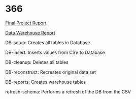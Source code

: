 # 366

[Final Project Report](https://github.com/jamiecorr/366/blob/master/Final_Report.pdf)

[Data Warehouse Report](https://github.com/jamiecorr/366/blob/master/Data_Warehouse_Report.pdf)


DB-setup: Creates all tables in Database

DB-insert: Inserts values from CSV to Database

DB-cleanup: Deletes all tables

DB-reconstruct: Recreates original data set

DB-reports: Creates warehouse tables

refresh-schema: Performs a refresh of the DB from the CSV
